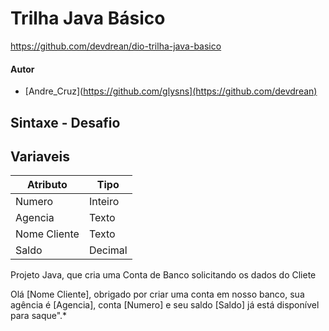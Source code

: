 # Trilha Java Básico
https://github.com/devdrean/dio-trilha-java-basico

#### Autor
- [Andre_Cruz](https://github.com/glysns](https://github.com/devdrean)

## Sintaxe - Desafio
## Variaveis

| Atributo  | Tipo     |
| --------- | ---------| 
| Numero    | Inteiro  |
| Agencia   | Texto    |
| Nome Cliente | Texto    |
| Saldo | Decimal |237.48

Projeto Java, que cria uma Conta de Banco solicitando os dados do Cliete

Olá [Nome Cliente], obrigado por criar uma conta em nosso banco, sua agência é [Agencia], conta [Numero] e seu saldo [Saldo] já está disponível para saque".*
